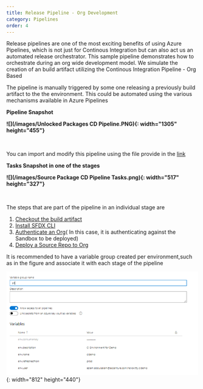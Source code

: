 ```yaml
---
title: Release Pipeline - Org Development
category: Pipelines
order: 4
---
```


Release pipelines are one of the most exciting benefits of using Azure Pipelines, which is not just for Continous Integration but can also act us an automated release orchestrator. This sample pipeline demonstrates how to orchestrate during an org wide development model. We simulate the creation of an build artifact utilizing the Continous Integration Pipeline - Org Based

The pipeline is manually triggered by some one releasing a previously build artifact to the the environment. This could be automated using the various mechanisms available in Azure Pipelines

**Pipeline Snapshot**

**![](/images/Unlocked Packages CD Pipeline.PNG){: width="1305" height="455"}**

&nbsp;

You can import and modify this pipeline using the file provide in the [link](https://raw.githubusercontent.com/azlamsalam/sfpowerscripts/master/SamplePipelines/Source%20Package%20Deployment%20Pipeline%20using%20sfpowerscripts.json)

**Tasks Snapshot in one of the stages**

**![](/images/Source Package CD Pipeline Tasks.png){: width="517" height="327"}**

&nbsp;

The steps that are part of the pipeline in an individual stage are

1. [Checkout the build artifact](/Tasks/Deployment-Tasks/Checkout%20a%20build%20artifact/)
2. [Install SFDX CLI](/Tasks/Common-Utility-Tasks/Install%20SFDX%20CLI/)
3. [Authenticate an Org](/Tasks/Common-Utility-Tasks/Authenticate%20an%20Org/)( In this case, it is authenticating against the Sandbox to be deployed)
4. [Deploy a&nbsp;Source Repo to Org](/Tasks/Deployment-Tasks/Deploy%20Source%20to%20Org/)

It is recommended to have a variable group created per environment,such as in the figure and associate it with each stage of the pipeline

![](/images/variable_group_for_envs.png){: width="812" height="440"}